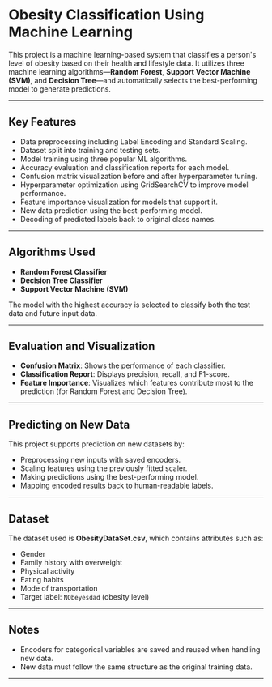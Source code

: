 # Obesity Classification Using Machine Learning

This project is a machine learning-based system that classifies a person's level of obesity based on their health and lifestyle data. It utilizes three machine learning algorithms—**Random Forest**, **Support Vector Machine (SVM)**, and **Decision Tree**—and automatically selects the best-performing model to generate predictions.

---

## Key Features

- Data preprocessing including Label Encoding and Standard Scaling.
- Dataset split into training and testing sets.
- Model training using three popular ML algorithms.
- Accuracy evaluation and classification reports for each model.
- Confusion matrix visualization before and after hyperparameter tuning.
- Hyperparameter optimization using GridSearchCV to improve model performance.
- Feature importance visualization for models that support it.
- New data prediction using the best-performing model.
- Decoding of predicted labels back to original class names.

---

## Algorithms Used

- **Random Forest Classifier**
- **Decision Tree Classifier**
- **Support Vector Machine (SVM)**

The model with the highest accuracy is selected to classify both the test data and future input data.

---

## Evaluation and Visualization

- **Confusion Matrix**: Shows the performance of each classifier.
- **Classification Report**: Displays precision, recall, and F1-score.
- **Feature Importance**: Visualizes which features contribute most to the prediction (for Random Forest and Decision Tree).

---

## Predicting on New Data

This project supports prediction on new datasets by:

- Preprocessing new inputs with saved encoders.
- Scaling features using the previously fitted scaler.
- Making predictions using the best-performing model.
- Mapping encoded results back to human-readable labels.

---

## Dataset

The dataset used is **ObesityDataSet.csv**, which contains attributes such as:

- Gender
- Family history with overweight
- Physical activity
- Eating habits
- Mode of transportation
- Target label: `NObeyesdad` (obesity level)

---

## Notes

- Encoders for categorical variables are saved and reused when handling new data.
- New data must follow the same structure as the original training data.

---
